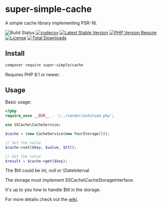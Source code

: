 # super-simple-cache

A simple cache library implementing PSR-16.

![Build Status](https://github.com/alextodorov/super-simple-cache/actions/workflows/build.yml/badge.svg?branch=main) [![codecov](https://codecov.io/gh/alextodorov/super-simple-cache/branch/main/graph/badge.svg?token=AHKTD7FAQX)](https://codecov.io/gh/alextodorov/super-simple-cache) [![Latest Stable Version](http://poser.pugx.org/super-simple/cache/v)](https://packagist.org/packages/super-simple/cache) [![PHP Version Require](http://poser.pugx.org/super-simple/cache/require/php)](https://packagist.org/packages/super-simple/cache) [![License](http://poser.pugx.org/super-simple/cache/license)](https://packagist.org/packages/super-simple/cache) [![Total Downloads](http://poser.pugx.org/super-simple/cache/downloads)](https://packagist.org/packages/super-simple/cache)

Install
-------

```sh
composer require super-simple/cache
```

Requires PHP 8.1 or newer.

Usage
-----

Basic usage:

```php
<?php
require_once __DIR__ . '/../vendor/autoload.php';

use SSCache\CacheService;

$cache = (new CacheService(new YourStorage()));

// Set the value
$cache->set($key, $value, $ttl);

// Get the value
$result = $cache->get($key);
```

The $ttl could be int, null or \DateInterval

The storage must implement SSCache\CacheStorageInterface.

It's up to you how to handle $ttl in the storage.

For more details check out the [wiki].

[wiki]: https://github.com/alextodorov/super-simple-cache/wiki